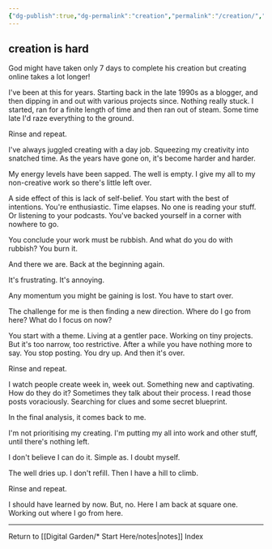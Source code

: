```yaml
---
{"dg-publish":true,"dg-permalink":"creation","permalink":"/creation/","created":"","updated":""}
---
```



## creation is hard

God might have taken only 7 days to complete his creation but creating online takes a lot longer!

I've been at this for years. Starting back in the late 1990s as a blogger, and then dipping in and out with various projects since. Nothing really stuck. I started, ran for a finite length of time and then ran out of steam. Some time late I'd raze everything to the ground. 

Rinse and repeat. 

I've always juggled creating with a day job. Squeezing my creativity into snatched time. As the years have gone on, it's become harder and harder. 

My energy levels have been sapped. The well is empty. I give my all to my non-creative work so there's little left over. 

A side effect of this is lack of self-belief. You start with the best of intentions. You're enthusiastic. Time elapses. No one is reading your stuff. Or listening to your podcasts. You've backed yourself in a corner with nowhere to go. 

You conclude your work must be rubbish. And what do you do with rubbish? You burn it. 

And there we are. Back at the beginning again. 

It's frustrating. It's annoying. 

Any momentum you might be gaining is lost. You have to start over. 

The challenge for me is then finding a new direction. Where do I go from here? What do I focus on now?

You start with a theme. Living at a gentler pace. Working on tiny projects. But it's too narrow, too restrictive. After a while you have nothing more to say. You stop posting. You dry up. And then it's over. 

Rinse and repeat. 

I watch people create week in, week out. Something new and captivating. How do they do it? Sometimes they talk about their process. I read those posts voraciously. Searching for clues and some secret blueprint. 

In the final analysis, it comes back to me. 

I'm not prioritising my creating. I'm putting my all into work and other stuff, until there's nothing left. 

I don't believe I can do it. Simple as. I doubt myself. 

The well dries up. I don't refill. Then I have a hill to climb. 

Rinse and repeat. 

I should have learned by now. But, no. Here I am back at square one. Working out where I go from here. 

---

Return to [[Digital Garden/* Start Here/notes\|notes]] Index